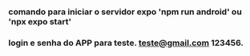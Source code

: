 ### comando para iniciar o servidor expo 'npm run android' ou 'npx expo start'
### login e senha do APP para teste. teste@gmail.com 123456.